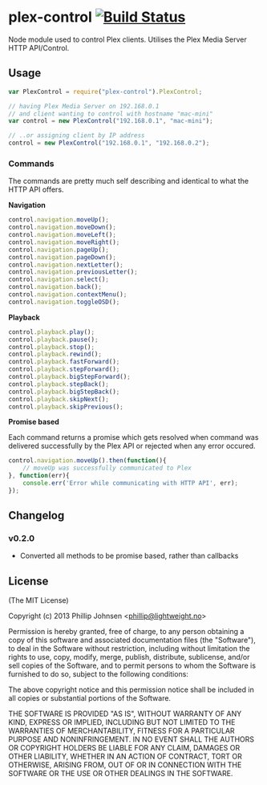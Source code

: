 # plex-control [![Build Status](https://api.travis-ci.org/phillipj/node-plex-control.png)](http://travis-ci.org/phillipj/node-plex-control)

Node module used to control Plex clients. Utilises the Plex Media Server HTTP API/Control.

## Usage

```js
var PlexControl = require("plex-control").PlexControl;

// having Plex Media Server on 192.168.0.1
// and client wanting to control with hostname "mac-mini"
var control = new PlexControl("192.168.0.1", "mac-mini");

// ..or assigning client by IP address
control = new PlexControl("192.168.0.1", "192.168.0.2");
```

### Commands

The commands are pretty much self describing and identical to what the HTTP API offers.

**Navigation**
```js
control.navigation.moveUp();
control.navigation.moveDown();
control.navigation.moveLeft();
control.navigation.moveRight();
control.navigation.pageUp();
control.navigation.pageDown();
control.navigation.nextLetter();
control.navigation.previousLetter();
control.navigation.select();
control.navigation.back();
control.navigation.contextMenu();
control.navigation.toggleOSD();
```

**Playback**
```js
control.playback.play();
control.playback.pause();
control.playback.stop();
control.playback.rewind();
control.playback.fastForward();
control.playback.stepForward();
control.playback.bigStepForward();
control.playback.stepBack();
control.playback.bigStepBack();
control.playback.skipNext();
control.playback.skipPrevious();
```

**Promise based**

Each command returns a promise which gets resolved when command was delivered successfully by the Plex API or rejected when any error occured.
```js
control.navigation.moveUp().then(function(){
	// moveUp was successfully communicated to Plex
}, function(err){
	console.err('Error while communicating with HTTP API', err);
});
```

## Changelog

### v0.2.0
- Converted all methods to be promise based, rather than callbacks

## License
(The MIT License)

Copyright (c) 2013 Phillip Johnsen &lt;phillip@lightweight.no&gt;

Permission is hereby granted, free of charge, to any person obtaining
a copy of this software and associated documentation files (the
"Software"), to deal in the Software without restriction, including
without limitation the rights to use, copy, modify, merge, publish,
distribute, sublicense, and/or sell copies of the Software, and to
permit persons to whom the Software is furnished to do so, subject to
the following conditions:

The above copyright notice and this permission notice shall be
included in all copies or substantial portions of the Software.

THE SOFTWARE IS PROVIDED "AS IS", WITHOUT WARRANTY OF ANY KIND,
EXPRESS OR IMPLIED, INCLUDING BUT NOT LIMITED TO THE WARRANTIES OF
MERCHANTABILITY, FITNESS FOR A PARTICULAR PURPOSE AND
NONINFRINGEMENT. IN NO EVENT SHALL THE AUTHORS OR COPYRIGHT HOLDERS BE
LIABLE FOR ANY CLAIM, DAMAGES OR OTHER LIABILITY, WHETHER IN AN ACTION
OF CONTRACT, TORT OR OTHERWISE, ARISING FROM, OUT OF OR IN CONNECTION
WITH THE SOFTWARE OR THE USE OR OTHER DEALINGS IN THE SOFTWARE.
